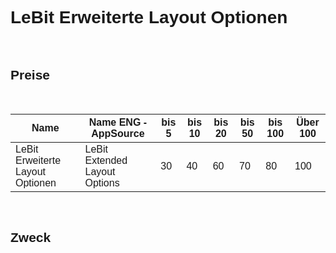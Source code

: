<style>
body {
    font-family: "Century Gothic", "CenturyGothic", "AppleGothic", sans-serif;
}
</style>

# LeBit Erweiterte Layout Optionen

<br>

## Preise

<br>

| Name                                | Name ENG -AppSource                   | bis 5 | bis 10 | bis 20 | bis 50 | bis 100 | Über 100 |
|-------------------------------------|---------------------------------------|-------|--------|--------|--------|---------|----------|
| LeBit Erweiterte Layout Optionen     | LeBit Extended Layout Options         | 30    | 40     | 60     | 70     | 80      | 100      |

<br>

## Zweck

<br>

